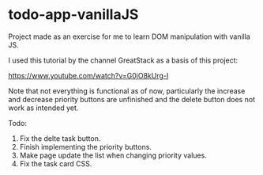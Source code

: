 
# todo-app-vanillaJS

Project made as an exercise for me to learn DOM manipulation with vanilla JS.

I used this tutorial by the channel GreatStack as a basis of this project:

<https://www.youtube.com/watch?v=G0jO8kUrg-I>

Note that not everything is functional as of now, particularly the increase and decrease priority buttons are unfinished and the delete button does not work as intended yet.

Todo:

1. Fix the delte task button.
2. Finish implementing the priority buttons.
3. Make page update the list when changing priority values.
4. Fix the task card CSS.